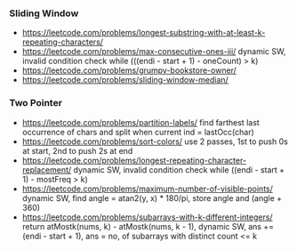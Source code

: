 ### Sliding Window 

- https://leetcode.com/problems/longest-substring-with-at-least-k-repeating-characters/
- https://leetcode.com/problems/max-consecutive-ones-iii/ dynamic SW, invalid condition check while (((endi - start + 1) - oneCount) > k)
- https://leetcode.com/problems/grumpy-bookstore-owner/
- https://leetcode.com/problems/sliding-window-median/

### Two Pointer 

- https://leetcode.com/problems/partition-labels/ find farthest last occurrence of chars and split when current ind = lastOcc(char)
- https://leetcode.com/problems/sort-colors/ use 2 passes, 1st to push 0s at start, 2nd to push 2s at end 
- https://leetcode.com/problems/longest-repeating-character-replacement/ dynamic SW, invalid condition check while ((endi - start + 1) - mostFreq > k)
- https://leetcode.com/problems/maximum-number-of-visible-points/ dynamic SW, find angle = atan2(y, x) * 180/pi, store angle and (angle + 360)
- https://leetcode.com/problems/subarrays-with-k-different-integers/ return atMostk(nums, k) - atMostk(nums, k - 1), dynamic SW, ans += (endi - start + 1), ans = no, of subarrays with distinct count <= k

